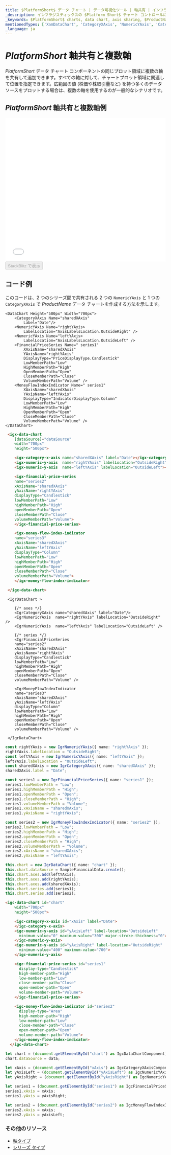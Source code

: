 ```yaml
---
title: $PlatformShort$ データ チャート | データ可視化ツール | 軸共有 | インフラジスティックス
_description: インフラジスティックスの $Platform Short$ チャート コントロールにより、複数の軸を同じプロット エリアに表示できます。複数の軸を持つ $ProductName$ グラフを作成します!
_keywords: $PlatformShort$ charts, data chart, axis sharing, $ProductName$, Infragistics, multiple axes, $PlatformShort$ チャート, データ チャート, 軸共有, インフラジスティックス, 複数軸
mentionedTypes: ['XamDataChart', 'CategoryXAxis', 'NumericYAxis', 'CategoryDateTimeXAxis']
_language: ja
---
```

# $PlatformShort$ 軸共有と複数軸

 $PlatformShort$ データ チャート コンポーネントの同じプロット領域に複数の軸を共有して追加できます。すべての軸に対して、チャートプロット領域に関連して位置を指定できます。広範囲の値 (株価や株取引量など) を持つ多くのデータソースをプロットする場合は、複数の軸を使用するのが一般的なシナリオです。

## $PlatformShort$ 軸共有と複数軸例

<div class="sample-container loading" style="height: 450px">
    <iframe id="data-chart-axis-sharing-iframe" src='{environment:dvDemosBaseUrl}/charts/data-chart-axis-sharing' width="100%" height="100%" seamless frameBorder="0" onload="onXPlatSampleIframeContentLoaded(this);" alt="$PlatformShort$ 軸共有と複数軸例"></iframe>
</div>
<div>
    <button data-localize="stackblitz" disabled class="stackblitz-btn" data-iframe-id="data-chart-axis-sharing-iframe" data-demos-base-url="{environment:dvDemosBaseUrl}">StackBlitz で表示
    </button>
<sample-button src="charts/data-chart/axis-sharing"></sample-button>

</div>

<div class="divider--half"></div>


## コード例
このコードは、2 つのシリーズ間で共有される 2 つの `NumericYAxis` と 1 つの `CategoryXAxis` で $ProductName$ データ チャートを作成する方法を示します。

```razor
<DataChart Height="500px" Width="700px">
    <CategoryXAxis Name="sharedXAxis"
        Label="Date"/>
    <NumericYAxis Name="rightYAxis>
        LabelLocation="AxisLabelsLocation.OutsideRight" />
    <NumericYAxis Name="leftYAxis>
        LabelLocation="AxisLabelsLocation.OutsideLeft" />
    <FinancialPriceSeries Name=" series1"
        XAxisName="sharedXAxis"
        YAxisName="rightYAxis"
        DisplayType="PriceDisplayType.Candlestick"
        LowMemberPath="Low"
        HighMemberPath="High"
        OpenMemberPath="Open"
        CloseMemberPath="Close"
        VolumeMemberPath="Volume" />
    <MoneyFlowIndexIndicator Name=" series1"
        XAxisName="sharedXAxis"
        YAxisName="leftYAxis"
        DisplayType="IndicatorDisplayType.Column"
        LowMemberPath="Low"
        HighMemberPath="High"
        OpenMemberPath="Open"
        CloseMemberPath="Close"
        VolumeMemberPath="Volume" />
</DataChart>
```

```html
 <igx-data-chart
    [dataSource]="dataSource"
    width="700px"
    height="500px">

    <igx-category-x-axis name="sharedXAxis" label="Date"></igx-category-x-axis>
    <igx-numeric-y-axis  name="rightYAxis" labelLocation="OutsideRight"></igx-numeric-y-axis>
    <igx-numeric-y-axis  name="leftYAxis" labelLocation="OutsideLeft"></igx-numeric-y-axis>

    <igx-financial-price-series
    name="series2"
    xAxisName="sharedXAxis"
    yAxisName="rightYAxis"
    displayType="Candlestick"
    lowMemberPath="Low"
    highMemberPath="High"
    openMemberPath="Open"
    closeMemberPath="Close"
    volumeMemberPath="Volume">
    </igx-financial-price-series>

    <igx-money-flow-index-indicator
    name="series3"
    xAxisName="sharedXAxis"
    yAxisName="leftYAxis"
    displayType="Column"
    lowMemberPath="Low"
    highMemberPath="High"
    openMemberPath="Open"
    closeMemberPath="Close"
    volumeMemberPath="Volume">
    </igx-money-flow-index-indicator>

 </igx-data-chart>
```

```tsx
 <IgrDataChart >

    {/* axes */}
    <IgrCategoryXAxis name="sharedXAxis" label="Date"/>
    <IgrNumericYAxis  name="rightYAxis" labelLocation="OutsideRight" />
    <IgrNumericYAxis  name="leftYAxis" labelLocation="OutsideLeft" />

    {/* series */}
    <IgrFinancialPriceSeries
    name="series2"
    xAxisName="sharedXAxis"
    yAxisName="rightYAxis"
    displayType="Candlestick"
    lowMemberPath="Low"
    highMemberPath="High"
    openMemberPath="Open"
    closeMemberPath="Close"
    volumeMemberPath="Volume" />

    <IgrMoneyFlowIndexIndicator
    name="series3"
    xAxisName="sharedXAxis"
    yAxisName="leftYAxis"
    displayType="Column"
    lowMemberPath="Low"
    highMemberPath="High"
    openMemberPath="Open"
    closeMemberPath="Close"
    volumeMemberPath="Volume" />

 </IgrDataChart>
```

```ts
const rightYAxis = new IgrNumericYAxis({ name: "rightYAxis" });
rightYAxis.labelLocation = "OutsideRight";
const leftYAxis = new IgrNumericYAxis({ name: "leftYAxis" });
leftYAxis.labelLocation = "OutsideLeft";
const sharedXAxis = new IgrCategoryXAxis({ name: "sharedXAxis" });
sharedXAxis.label = "Date";

const series1 = new IgrFinancialPriceSeries({ name: "series1" });
series1.lowMemberPath = "Low";
series1.highMemberPath = "High";
series1.openMemberPath = "Open";
series1.closeMemberPath = "High";
series1.volumeMemberPath = "Volume";
series1.xAxisName = "sharedXAxis";
series1.yAxisName = "rightYAxis";

const series2 = new IgrMoneyFlowIndexIndicator({ name: "series2" });
series2.lowMemberPath = "Low";
series2.highMemberPath = "High";
series2.openMemberPath = "Open";
series2.closeMemberPath = "High";
series2.volumeMemberPath = "Volume";
series2.xAxisName = "sharedXAxis";
series2.yAxisName = "leftYAxis";

this.chart = new IgrDataChart({ name: "chart" });
this.chart.dataSource = SampleFinancialData.create();
this.chart.axes.add(leftYAxis);
this.chart.axes.add(rightYAxis);
this.chart.axes.add(sharedXAxis);
this.chart.series.add(series1);
this.chart.series.add(series2);
```

```html
<igc-data-chart id="chart"
    width="700px"
    height="500px">

    <igc-category-x-axis id="xAxis" label="Date">
    </igc-category-x-axis>
    <igc-numeric-y-axis id="yAxisLeft" label-location="OutsideLeft"
      minimum-value="0" maximum-value="300" major-stroke-thickness="0">
    </igc-numeric-y-axis>
    <igc-numeric-y-axis id="yAxisRight" label-location="OutsideRight"
      minimum-value="400" maximum-value="700">
    </igc-numeric-y-axis>

    <igc-financial-price-series id="series1"
      display-type="Candlestick"
      high-member-path="High"
      low-member-path="Low"
      close-member-path="Close"
      open-member-path="Open"
      volume-member-path="Volume">
    </igc-financial-price-series>

    <igc-money-flow-index-indicator id="series2"
      display-type="Area"
      high-member-path="High"
      low-member-path="Low"
      close-member-path="Close"
      open-member-path="Open"
      volume-member-path="Volume">
    </igc-money-flow-index-indicator>
  </igc-data-chart>
```

```ts
let chart = (document.getElementById("chart") as IgcDataChartComponent);
chart.dataSource = data;

let xAxis = (document.getElementById("xAxis") as IgcCategoryXAxisComponent);
let yAxisLeft = (document.getElementById("yAxisLeft") as IgcNumericYAxisComponent);
let yAxisRight = (document.getElementById("yAxisRight") as IgcNumericYAxisComponent);

let series1 = (document.getElementById("series1") as IgcFinancialPriceSeriesComponent);
series1.xAxis = xAxis;
series1.yAxis = yAxisRight;

let series2 = (document.getElementById("series2") as IgcMoneyFlowIndexIndicatorComponent);
series2.xAxis = xAxis;
series2.yAxis = yAxisLeft;
```

### その他のリソース

- [軸タイプ](data-chart-axis-types.md)
- [シリーズ タイプ](data-chart-series-types.md)




